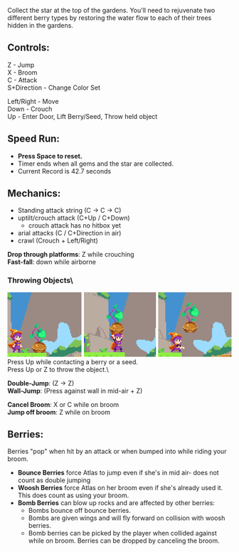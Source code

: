 Collect the star at the top of the gardens. You'll need to rejuvenate two different berry types by restoring the water flow to each of their trees hidden in the gardens.

## Controls:

Z - Jump\
X - Broom\
C - Attack\
S+Direction - Change Color Set

Left/Right - Move\
Down - Crouch\
Up - Enter Door, Lift Berry/Seed, Throw held object

## Speed Run:
- **Press Space to reset.**
- Timer ends when all gems and the star are collected.
- Current Record is 42.7 seconds

## Mechanics:
- Standing attack string (C -> C -> C)
- uptilt/crouch attack (C+Up / C+Down)
  - crouch attack has no hitbox yet
- arial attacks (C / C+Direction in air)
- crawl (Crouch + Left/Right)

**Drop through platforms**: Z while crouching\
**Fast-fall**: down while airborne

### Throwing Objects\
![Screenshot](images/throwExample.png)\
Press Up while contacting a berry or a seed.\
Press Up or Z to throw the object.\

**Double-Jump**: (Z -> Z)\
**Wall-Jump**: (Press against wall in mid-air + Z)

**Cancel Broom**: X or C while on broom\
**Jump off broom**: Z while on broom

## Berries:
Berries "pop" when hit by an attack or when bumped into while riding your broom.

- **Bounce Berries** force Atlas to jump even if she's in mid air- does not count as double jumping
- **Woosh Berries** force Atlas on her broom even if she's already used it. This does count as using your broom.
- **Bomb Berries** can blow up rocks and are affected by other berries:
   - Bombs bounce off bounce berries.
   - Bombs are given wings and will fly forward on collision with woosh berries.
   - Bomb berries can be picked by the player when collided against while on broom. Berries can be dropped by canceling the broom.
  
